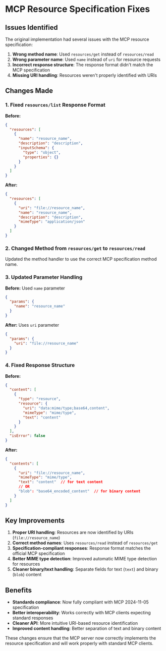 # MCP Resource Specification Fixes

## Issues Identified

The original implementation had several issues with the MCP resource specification:

1. **Wrong method name**: Used `resources/get` instead of `resources/read`
2. **Wrong parameter name**: Used `name` instead of `uri` for resource requests
3. **Incorrect response structure**: The response format didn't match the MCP specification
4. **Missing URI handling**: Resources weren't properly identified with URIs

## Changes Made

### 1. Fixed `resources/list` Response Format

**Before:**
```json
{
  "resources": [
    {
      "name": "resource_name",
      "description": "description",
      "inputSchema": {
        "type": "object",
        "properties": {}
      }
    }
  ]
}
```

**After:**
```json
{
  "resources": [
    {
      "uri": "file://resource_name",
      "name": "resource_name", 
      "description": "description",
      "mimeType": "application/json"
    }
  ]
}
```

### 2. Changed Method from `resources/get` to `resources/read`

Updated the method handler to use the correct MCP specification method name.

### 3. Updated Parameter Handling

**Before:** Used `name` parameter
```json
{
  "params": {
    "name": "resource_name"
  }
}
```

**After:** Uses `uri` parameter
```json
{
  "params": {
    "uri": "file://resource_name"
  }
}
```

### 4. Fixed Response Structure

**Before:**
```json
{
  "content": [
    {
      "type": "resource",
      "resource": {
        "uri": "data:mime/type;base64,content",
        "mimeType": "mime/type",
        "text": "content"
      }
    }
  ],
  "isError": false
}
```

**After:**
```json
{
  "contents": [
    {
      "uri": "file://resource_name",
      "mimeType": "mime/type",
      "text": "content"  // for text content
      // OR
      "blob": "base64_encoded_content"  // for binary content
    }
  ]
}
```

## Key Improvements

1. **Proper URI handling**: Resources are now identified by URIs (`file://resource_name`)
2. **Correct method names**: Uses `resources/read` instead of `resources/get`
3. **Specification-compliant responses**: Response format matches the official MCP specification
4. **Better MIME type detection**: Improved automatic MIME type detection for resources
5. **Cleaner binary/text handling**: Separate fields for text (`text`) and binary (`blob`) content

## Benefits

- **Standards compliance**: Now fully compliant with MCP 2024-11-05 specification
- **Better interoperability**: Works correctly with MCP clients expecting standard responses
- **Cleaner API**: More intuitive URI-based resource identification
- **Improved content handling**: Better separation of text and binary content

These changes ensure that the MCP server now correctly implements the resource specification and will work properly with standard MCP clients.